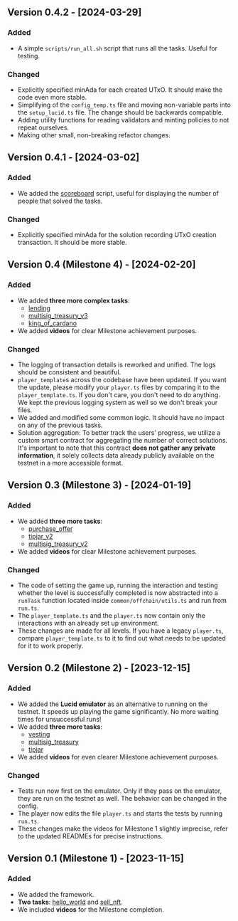## Version 0.4.2 - [2024-03-29]

### Added

- A simple `scripts/run_all.sh` script that runs all the tasks. Useful for
  testing.

### Changed

- Explicitly specified minAda for each created UTxO. It should make the code
  even more stable.
- Simplifying of the `config_temp.ts` file and moving non-variable parts into
  the `setup_lucid.ts` file. The change should be backwards compatible.
- Adding utility functions for reading validators and minting policies to not
  repeat ourselves.
- Making other small, non-breaking refactor changes.

## Version 0.4.1 - [2024-03-02]

### Added

- We added the [scoreboard](./scoreboard.ts) script, useful for displaying the
  number of people that solved the tasks.

### Changed

- Explicitly specified minAda for the solution recording UTxO creation
  transaction. It should be more stable.

## Version 0.4 (Milestone 4) - [2024-02-20]

### Added

- We added **three more complex tasks**:
  - [lending](./08_lending/)
  - [multisig_treasury_v3](./09_multisig_treasury_v3/)
  - [king_of_cardano](./10_king_of_cardano/)
- We added **videos** for clear Milestone achievement purposes.

### Changed

- The logging of transaction details is reworked and unified. The logs should be
  consistent and beautiful.
- `player_template`s across the codebase have been updated. If you want the
  update, please modify your `player.ts` files by comparing it to the
  `player_template.ts`. If you don't care, you don't need to do anything. We
  kept the previous logging system as well so we don't break your files.
- We added and modified some common logic. It should have no impact on any of
  the previous tasks.
- Solution aggregation: To better track the users' progress, we utilize a custom
  smart contract for aggregating the number of correct solutions. It's important
  to note that this contract **does not gather any private information**, it
  solely collects data already publicly available on the testnet in a more
  accessible format.

## Version 0.3 (Milestone 3) - [2024-01-19]

### Added

- We added **three more tasks**:
  - [purchase_offer](./05_purchase_offer/)
  - [tipjar_v2](./06_tipjar_v2/)
  - [multisig_treasury_v2](./07_multisig_treasury_v2/)
- We added **videos** for clear Milestone achievement purposes.

### Changed

- The code of setting the game up, running the interaction and testing whether
  the level is successfully completed is now abstracted into a `runTask`
  function located inside `common/offchain/utils.ts` and run from `run.ts`.
- The `player_template.ts` and the `player.ts` now contain only the interactions
  with an already set up environment.
- These changes are made for all levels. If you have a legacy `player.ts`,
  compare `player_template.ts` to it to find out what needs to be updated for it
  to work properly.

## Version 0.2 (Milestone 2) - [2023-12-15]

### Added

- We added the **Lucid emulator** as an alternative to running on the testnet.
  It speeds up playing the game significantly. No more waiting times for
  unsuccessful runs!
- We added **three more tasks**:
  - [vesting](./02_vesting/)
  - [multisig_treasury](./03_multisig_treasury/)
  - [tipjar](./04_tipjar/)
- We added **videos** for even clearer Milestone achievement purposes.

### Changed

- Tests run now first on the emulator. Only if they pass on the emulator, they
  are run on the testnet as well. The behavior can be changed in the config.
- The player now edits the file `player.ts` and starts the tests by running
  `run.ts`.
- These changes make the videos for Milestone 1 slightly imprecise, refer to the
  updated READMEs for precise instructions.

## Version 0.1 (Milestone 1) - [2023-11-15]

### Added

- We added the framework.
- **Two tasks**: [hello_world](./00_hello_world/) and
  [sell_nft](./01_sell_nft/).
- We included **videos** for the Milestone completion.
